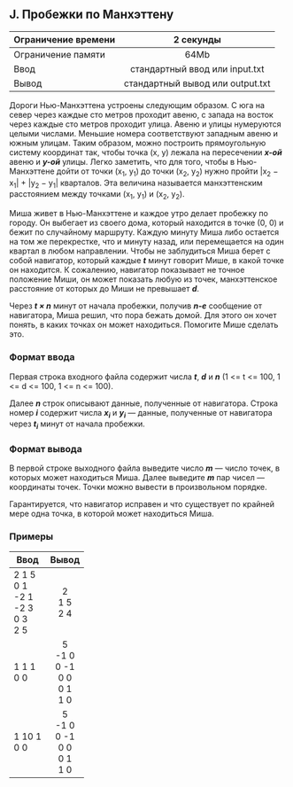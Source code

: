 ## J. Пробежки по Манхэттену

| Ограничение времени |            2 секунды             |
|---------------------|:--------------------------------:|
| Ограничение памяти  |               64Mb               |
| Ввод                |  стандартный ввод или input.txt  |
| Вывод               | стандартный вывод или output.txt |

Дороги Нью-Манхэттена устроены следующим образом. С юга на север через каждые сто метров проходит авеню, с запада на
восток через каждые сто метров проходит улица. Авеню и улицы нумеруются целыми числами. Меньшие номера соответствуют
западным авеню и южным улицам. Таким образом, можно построить прямоугольную систему координат так, чтобы точка (x, y)
лежала на пересечении **_x-ой_** авеню и **_y-ой_** улицы. Легко заметить, что для того, чтобы в Нью-Манхэттене дойти от точки (x<sub>1</sub>,
y<sub>1</sub>) до точки (x<sub>2</sub>, y<sub>2</sub>) нужно пройти |x<sub>2</sub> − x<sub>1</sub>| + |y<sub>2</sub> − y<sub>1</sub>| кварталов. 
Эта величина называется манхэттенским расстоянием между точками (x<sub>1</sub>, y<sub>1</sub>) и (x<sub>2</sub>, y<sub>2</sub>).

Миша живет в Нью-Манхэттене и каждое утро делает пробежку по городу. Он выбегает из своего дома, который находится в
точке (0, 0) и бежит по случайному маршруту. Каждую минуту Миша либо остается на том же перекрестке, что и минуту назад,
или перемещается на один квартал в любом направлении. Чтобы не заблудиться Миша берет с собой навигатор, который каждые
**_t_** минут говорит Мише, в какой точке он находится. К сожалению, навигатор показывает не точное положение Миши, он может
показать любую из точек, манхэттенское расстояние от которых до Миши не превышает **_d_**.

Через **_t × n_** минут от начала пробежки, получив **_n-е_** сообщение от навигатора, Миша решил, что пора бежать домой. Для этого
он хочет понять, в каких точках он может находиться. Помогите Мише сделать это.

### Формат ввода

Первая строка входного файла содержит числа **_t_**, **_d_** и **_n_** (1 <= t <= 100, 1 <= d <= 100, 1 <= n <= 100).

Далее **_n_** строк описывают данные, полученные от навигатора. Строка номер **_i_** содержит числа **_x<sub>i</sub>_** и **_y<sub>i</sub>_** — данные, полученные от
навигатора через **_t<sub>i</sub>_** минут от начала пробежки.

### Формат вывода

В первой строке выходного файла выведите число **_m_** — число точек, в которых может находиться Миша. Далее выведите **_m_** пар
чисел — координаты точек. Точки можно вывести в произвольном порядке.

Гарантируется, что навигатор исправен и что существует по крайней мере одна точка, в которой может находиться Миша.

### Примеры

| Ввод                                         |                  Вывод                  |
|----------------------------------------------|:---------------------------------------:|
| 2 1 5<br>0 1<br> -2 1<br> -2 3<br>0 3<br>2 5 |           2<br>1 5<br>2 4<br>           |
| 1 1 1<br>0 0                                 | 5<br> -1 0<br>0 -1<br>0 0<br>0 1<br>1 0 |
| 1 10 1<br>0 0                                | 5<br> -1 0<br>0 -1<br>0 0<br>0 1<br>1 0 |


